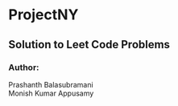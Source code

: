# ProjectNY
## Solution to Leet Code Problems

### Author: <br />
Prashanth Balasubramani <br />
Monish Kumar Appusamy
